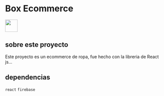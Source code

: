 # Box Ecommerce

<img src="https://th.bing.com/th/id/OIP.-u0PVMDbAf1Q7aI6ZHjlYgHaHa?rs=1&pid=ImgDetMain" width="40" />

## sobre este proyecto
Este proyecto es un ecommerce de ropa, fue hecho con la libreria de React js...

## dependencias

`react` `firebase`